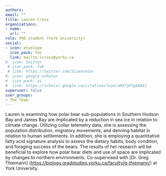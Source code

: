 ```yaml
---
authors:
email: ""
title: Lauren Cross
organizations:
- name: 
  url: ""
role: PhD student (York University)
social:
- icon: envelope
  icon_pack: fas
  link: mailto:lcross@yorku.ca
#- icon: twitter
 # icon_pack: fab
 # link: https://twitter.com/ScienceSar
#- icon: google-scholar
#  icon_pack: ai
#  link: https://scholar.google.ca/citations?user=Rd7jH7gAAAAJ
superuser: false
user_groups:
- The Team
---
```


Lauren is examining how polar bear sub-populations in Southern Hudson Bay and James Bay are implicated by a reduction in sea ice in relation to climate change. Utilizing collar telemetry data, she is assessing the population distribution, migratory movements, and denning habitat in relation to human settlements. In addition, she is employing a quantitative fatty acid signature analysis to assess the dietary habits, body condition, and foraging success of the bears. The results of her research will be beneficial to explore how polar bear diets and use of space are implicated by changes to northern environments. Co-supervised with [Dr. Greg Thiemann] (https://biology.gradstudies.yorku.ca/faculty/g-thiemann/) at York University.   
